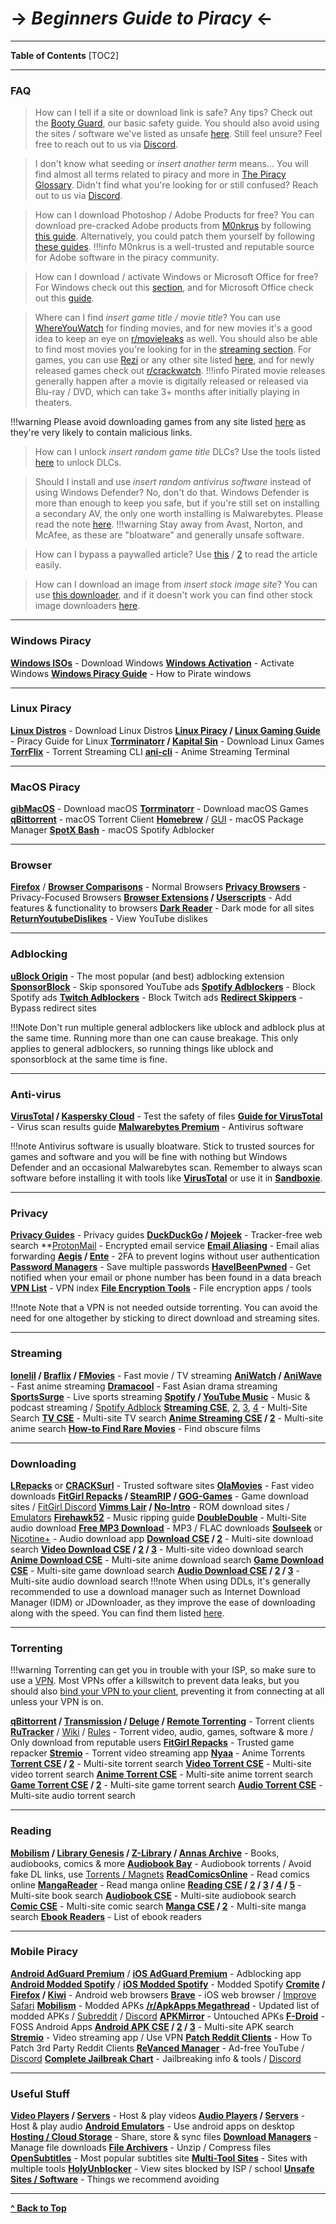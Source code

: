 # -> ***Beginners Guide to Piracy*** <-

***
**Table of Contents**
[TOC2]

***
### FAQ

> How can I tell if a site or download link is safe? Any tips? 
Check out the [Booty Guard](https://rentry.org/bootyguard), our basic safety guide. You should also avoid using the sites / software we've listed as unsafe [here](https://fmhy.net/unsafesites). Still feel unsure? Feel free to reach out to us via [Discord](https://discord.gg/5W9QJKuPkD).

> I don't know what seeding or *insert another term* means...
You will find almost all terms related to piracy and more in [The Piracy Glossary](https://rentry.org/the-piracy-glossary). Didn't find what you're looking for or still confused? Reach out to us via [Discord](https://discord.gg/5W9QJKuPkD).

> How can I download Photoshop / Adobe Products for free?
You can download pre-cracked Adobe products from [M0nkrus](https://w14.monkrus.ws/) by following [this guide](https://rentry.co/adobesoftware). Alternatively, you could patch them yourself by following [these guides](https://www.reddit.com/r/GenP/wiki/index/).
!!!info M0nkrus is a well-trusted and reputable source for Adobe software in the piracy community. 

> How can I download / activate Windows or Microsoft Office for free?
For Windows check out this [section](#windows-piracy), and for Microsoft Office check out this [guide](https://massgrave.dev/office_c2r_links.html).

> Where can I find *insert game title / movie title*?
You can use [WhereYouWatch](https://whereyouwatch.com) for finding movies, and for new movies it's a good idea to keep an eye on [r/movieleaks](https://reddit.com/r/movieleaks) as well. You should also be able to find most movies you're looking for in the [streaming section](#streaming). For games, you can use [Rezi](https://rezi.one) or any other site listed [here](https://fmhy.net/gamingpiracyguide#download-games), and for newly released games check out [r/crackwatch](https://reddit.com/r/crackwatch).
!!!info Pirated movie releases generally happen after a movie is digitally released or released via Blu-ray / DVD, which can take 3+ months after initially playing in theaters.

!!!warning Please avoid downloading games from any site listed [here](https://fmhy.net/unsafesites) as they're very likely to contain malicious links.

> How can I unlock *insert random game title* DLCs?
Use the tools listed [here](https://fmhy.net/gamingpiracyguide#steam-epic) to unlock DLCs.

> Should I install and use *insert random antivirus software* instead of using Windows Defender?
No, don't do that. Windows Defender is more than enough to keep you safe, but if you're still set on installing a secondary AV, the only one worth installing is Malwarebytes. Please read the note [here](#anti-virus). 
!!!warning Stay away from Avast, Norton, and McAfee, as these are "bloatware" and generally unsafe software.

 > How can I bypass a paywalled article?
Use [this](https://bitbucket.org/magnolia1234/bypass-paywalls-firefox-clean/src/master/) / [2](https://gitlab.com/magnolia1234/bypass-paywalls-chrome-clean) to read the article easily. 

> How can I download an image from *insert stock image site*?
 You can use [this downloader](https://downloader.la/), and if it doesn't work you can find other stock image downloaders [here](https://fmhy.net/img-tools#stock-photos).
***

### Windows Piracy 

**[Windows ISOs](https://www.reddit.com/r/FREEMEDIAHECKYEAH/wiki/system-tools#wiki_.25BA_windows_isos)** - Download Windows
**[Windows Activation](https://www.reddit.com/r/FREEMEDIAHECKYEAH/wiki/system-tools#wiki_.25B7_windows_activation)** - Activate Windows 
**[Windows Piracy Guide](https://rentry.org/windows_piracy)** - How to Pirate windows

***

### Linux Piracy

**[Linux Distros](https://www.reddit.com/r/FREEMEDIAHECKYEAH/wiki/storage#wiki_linux_distros)** - Download Linux Distros 
**[Linux Piracy](https://rentry.co/LinuxPiracy) / [Linux Gaming Guide](https://github.com/rimsiw/linux-gaming-omg)** - Piracy Guide for Linux 
**[Torrminatorr](https://forum.torrminatorr.com/) / [Kapital Sin](https://kapitalsin.com/)** - Download Linux Games
**[TorrFlix](https://github.com/infinity-plus/TorrFlix)** - Torrent Streaming CLI
**[ani-cli](https://github.com/pystardust/ani-cli)** - Anime Streaming Terminal

***

### MacOS Piracy

**[gibMacOS](https://github.com/corpnewt/gibMacOS)** - Download macOS
**[Torrminatorr](https://forum.torrminatorr.com/)** - Download macOS Games
**[qBittorrent](https://www.qbittorrent.org/)** - macOS Torrent Client
**[Homebrew](https://brew.sh/)** / [GUI](https://corkmac.app/) - macOS Package Manager
**[SpotX Bash](https://github.com/jetfir3/SpotX-Bash)** - macOS Spotify Adblocker

***

### Browser

**[Firefox](https://www.mozilla.org/en-US/firefox/new/)** / **[Browser Comparisons](https://avoidthehack.com/util/browser-comparison)** - Normal Browsers
**[Privacy Browsers](https://www.reddit.com/r/FREEMEDIAHECKYEAH/wiki/adblock-vpn-privacy#wiki_.25BA_web_privacy)** - Privacy-Focused Browsers
**[Browser Extensions](https://www.reddit.com/r/FREEMEDIAHECKYEAH/wiki/internet-tools#wiki_.25B7_browser_extensions) / [Userscripts](https://www.reddit.com/r/FREEMEDIAHECKYEAH/wiki/internet-tools#wiki_.25B7_userscripts)** - Add features & functionality to browsers
**[Dark Reader](https://darkreader.org/)** - Dark mode for all sites
**[ReturnYoutubeDislikes](https://returnyoutubedislike.com/)** - View YouTube dislikes

***

### Adblocking

**[uBlock Origin](https://github.com/gorhill/uBlock#installation)** - The most popular (and best) adblocking extension
**[SponsorBlock](https://sponsor.ajay.app/)** - Skip sponsored YouTube ads
**[Spotify Adblockers](https://www.reddit.com/r/FREEMEDIAHECKYEAH/wiki/audio#wiki_.25B7_spotify_adblockers)** - Block Spotify ads
**[Twitch Adblockers](https://fmhy.net/social-media-tools#twitch-adblockers)** - Block Twitch ads
**[Redirect Skippers](https://www.reddit.com/r/FREEMEDIAHECKYEAH/wiki/adblock-vpn-privacy#wiki_.25B7_redirect_bypass)** - Bypass redirect sites

!!!Note Don't run multiple general adblockers like ublock and adblock plus at the same time. Running more than one can cause breakage. This only applies to general adblockers, so running things like ublock and sponsorblock at the same time is fine.

***

### Anti-virus

**[VirusTotal](https://www.virustotal.com) / [Kaspersky Cloud](https://opentip.kaspersky.com/)** - Test the safety of files
**[Guide for VirusTotal](https://rentry.org/Guide4VirusTotal)** - Virus scan results guide
**[Malwarebytes Premium](https://rentry.co/FMHYBase64#malwarebytes-prem)** - Antivirus software

!!!note Antivirus software is usually bloatware. Stick to trusted sources for games and software and you will be fine with nothing but Windows Defender and an occasional Malwarebytes scan. Remember to always scan software before installing it with tools like **[VirusTotal](https://www.virustotal.com/)** or use it in **[Sandboxie](https://rentry.co/sandboxie-guide)**.

***

### Privacy

**[Privacy Guides](https://www.privacyguides.org/)** - Privacy guides 
**[DuckDuckGo](https://duckduckgo.com/) / [Mojeek](https://www.mojeek.com/)** - Tracker-free web search
**[ProtonMail](https://protonmail.com/) - Encrypted email service
**[Email Aliasing](https://www.reddit.com/r/FREEMEDIAHECKYEAH/wiki/storage#wiki_email_aliasing)** - Email alias forwarding
**[Aegis](https://getaegis.app/) / [Ente](https://github.com/ente-io/auth/)** - 2FA to prevent logins without user authentication
**[Password Managers](https://www.reddit.com/r/FREEMEDIAHECKYEAH/wiki/internet-tools#wiki_.25B7_password_managers)** - Save multiple passwords
**[HaveIBeenPwned](https://haveibeenpwned.com/)** - Get notified when your email or phone number has been found in a data breach
**[VPN List](https://www.reddit.com/r/FREEMEDIAHECKYEAH/wiki/adblock-vpn-privacy#wiki_.25BA_vpn)** - VPN index
**[File Encryption Tools](https://fmhy.pages.dev/storage/#file-encryption-tools)** - File encryption apps / tools

!!!note Note that a VPN is not needed outside torrenting. You can avoid the need for one altogether by sticking to direct download and streaming sites.

***

### Streaming

**[lonelil](https://watch.lonelil.com/) / [Braflix](https://www.braflix.app/) / [FMovies](https://fmoviesz.to/)** - Fast movie / TV streaming
**[AniWatch](https://aniwatch.to/) / [AniWave](https://aniwave.to/)** - Fast anime streaming
**[Dramacool](https://dramacool.cy/)** - Fast Asian drama streaming
**[SportsSurge](https://sportsurge.net/)** - Live sports streaming
**[Spotify](https://spotify.com/) / [YouTube Music](https://music.youtube.com/)** - Music & podcast streaming / [Spotify Adblock](https://github.com/amd64fox/SpotX)
**[Streaming CSE](https://cse.google.com/cse?cx=006516753008110874046:cfdhwy9o57g##gsc.tab=0)**, [2](https://cse.google.com/cse?cx=006516753008110874046:o0mf6t-ugea##gsc.tab=0), [3](https://cse.google.com/cse?cx=98916addbaef8b4b6), [4](https://cse.google.com/cse?cx=0199ade0b25835f2e) - Multi-Site Search
**[TV CSE](https://cse.google.com/cse?cx=006516753008110874046:hrhinud6efg)** - Multi-site TV search
**[Anime Streaming CSE](https://cse.google.com/cse?cx=006516753008110874046:vzcl7wcfhei) / [2](https://cse.google.com/cse?cx=006516753008110874046:mrfarx7-dxu)** - Multi-site anime search
**[How-to Find Rare Movies](https://www.reddit.com/r/FREEMEDIAHECKYEAH/wiki/find-rare-movies)** - Find obscure films

***

### Downloading

**[LRepacks](https://lrepacks.net/)** or **[CRACKSurl](https://cracksurl.com/)** - Trusted software sites
**[OlaMovies](http://olamovies.yachts/)** - Fast video downloads
**[FitGirl Repacks](https://fitgirl-repacks.site/) / [SteamRIP](https://steamrip.com/) / [GOG-Games](https://gog-games.to/)** - Game download sites / [FitGirl Discord](https://discord.gg/Up3YARe4RW)
**[Vimms Lair](https://vimm.net/) / [No-Intro](https://rentry.co/FMHYBase64#no-intro)** - ROM download sites / [Emulators](https://emulation.gametechwiki.com/)
**[Firehawk52](https://rentry.org/firehawk52)** - Music ripping guide
**[DoubleDouble](https://doubledouble.top/)** - Multi-Site audio download
**[Free MP3 Download](https://free-mp3-download.net/)** - MP3 / FLAC downloads
**[Soulseek](https://slsknet.org/)** or [Nicotine+](https://nicotine-plus.org/) - Audio download app
**[Download CSE](https://cse.google.com/cse?cx=006516753008110874046:1ugcdt3vo7z) / [2](https://cse.google.com/cse?cx=006516753008110874046:reodoskmj7h)** - Multi-site download search
**[Video Download CSE](https://cse.google.com/cse?cx=006516753008110874046:wevn3lkn9rr#gsc.tab=0) / [2](https://cse.google.com/cse?cx=89f2dfcea452fc451) / [3](https://cse.google.com/cse?cx=aab218d0aa53e3578#gsc.tab=0)** - Multi-site video download search
**[Anime Download CSE](https://cse.google.com/cse?cx=006516753008110874046:osnah6w0yw8)** - Multi-site anime download search
**[Game Download CSE](https://www.reddit.com/r/FREEMEDIAHECKYEAH/wiki/storage#wiki_game_download_cse)** - Multi-site game download search
**[Audio Download CSE](https://cse.google.com/cse?cx=006516753008110874046:ibmyuhh72io) / [2](https://cse.google.com/cse?cx=006516753008110874046:ohobg3wvr_w) / [3](https://cse.google.com/cse?cx=aab218d0aa53e3578)** - Multi-site audio download search
!!!note When using DDLs, it's generally recommended to use a download manager such as Internet Download Manager (IDM) or JDownloader, as they improve the ease of downloading along with the speed. You can find them listed [here](https://fmhy.net/file-tools#download-managers).
***

### Torrenting

!!!warning Torrenting can get you in trouble with your ISP, so make sure to use a [VPN](https://www.reddit.com/r/FREEMEDIAHECKYEAH/wiki/adblock-vpn-privacy#wiki_.25BA_vpn). Most VPNs offer a killswitch to prevent data leaks, but you should also [bind your VPN to your client](https://redd.it/ssy8vv), preventing it from connecting at all unless your VPN is on.

**[qBittorrent](https://www.qbittorrent.org/) / [Transmission](https://transmissionbt.com/) / [Deluge](https://www.deluge-torrent.org/) / [Remote Torrenting](https://www.reddit.com/r/FREEMEDIAHECKYEAH/wiki/torrent#wiki_.25B7_remote_torrenting)** - Torrent clients
**[RuTracker](https://rutracker.org/)** / [Wiki](http://rutracker.wiki/) / [Rules](https://rutracker.org/forum/viewtopic.php?t=1045) - Torrent video, audio, games, software & more / Only download from reputable users
**[FitGirl Repacks](https://fitgirl-repacks.site/)** - Trusted game repacker
**[Stremio](https://www.stremio.com/)** - Torrent video streaming app
**[Nyaa](https://nyaa.si/)** - Anime Torrents
**[Torrent CSE](https://cse.google.com/cse?cx=006516753008110874046:0led5tukccj) / [2](https://cse.google.com/cse?cx=006516753008110874046:kh3piqxus6n)** - Multi-site torrent search
**[Video Torrent CSE](https://cse.google.com/cse?cx=006516753008110874046:gaoebxgop7j)** - Multi-site video torrent search
**[Anime Torrent CSE](https://cse.google.com/cse?cx=006516753008110874046:lamzt6ls4iz)** - Multi-site anime torrent search
**[Game Torrent CSE](https://cse.google.com/cse?cx=006516753008110874046:pobnsujblyx) / [2](https://idleendeavor.github.io/gamesearch/)** - Multi-site game torrent search
**[Audio Torrent CSE](https://cse.google.com/cse?cx=006516753008110874046:v75cyb4ci55)** - Multi-site audio torrent search

***

### Reading

**[Mobilism](https://forum.mobilism.org) / [Library Genesis](https://libgen.rs/) / [Z-Library](https://singlelogin.re/) / [Annas Archive](https://annas-archive.org/)** - Books, audiobooks, comics & more
**[Audiobook Bay](https://audiobookbay.is/)** - Audiobook torrents / Avoid fake DL links, use [Torrents / Magnets](https://i.ibb.co/8sV2061/0fa8159b11bb.png)
**[ReadComicsOnline](https://readcomiconline.li/)** - Read comics online
**[MangaReader](https://mangareader.to/)** - Read manga online
**[Reading CSE](https://cse.google.com/cse?cx=006516753008110874046:s9ddesylrm8) / [2](https://cse.google.com/cse?cx=006516753008110874046:rc855wetniu) / [3](https://cse.google.com/cse?cx=e9657e69c76480cb8) / [4](https://cse.google.com/cse?cx=c46414ccb6a943e39) / [5](https://ravebooksearch.com/)** - Multi-site book search
**[Audiobook CSE](https://cse.google.com/cse?cx=006516753008110874046:cwbbza56vhd)** - Multi-site audiobook search
**[Comic CSE](https://cse.google.com/cse?cx=006516753008110874046:p4hgytyrohg)** - Multi-site comic search
**[Manga CSE](https://cse.google.com/cse?cx=006516753008110874046:4im0fkhej3z) / [2](https://cse.google.com/cse?cx=006516753008110874046:a5mavctjnsc#gsc.tab=0)** - Multi-site manga search
**[Ebook Readers](https://www.reddit.com/r/FREEMEDIAHECKYEAH/wiki/reading#wiki_.25BA_ebook_readers)** - List of ebook readers

***

### Mobile Piracy

**[Android AdGuard Premium](https://rentry.co/FMHYBase64#adguard-premium)** / **[iOS AdGuard Premium](https://rentry.co/FMHYBase64#adguard-pro-ios)** - Adblocking app
**[Android Modded Spotify](https://rentry.co/FMHYBase64#modded-spotify-apk)** / **[iOS Modded Spotify](https://rentry.co/FMHYBase64#spotify)** - Modded Spotify
**[Cromite](https://github.com/uazo/cromite) / [Firefox](https://www.mozilla.org/en-US/firefox/browsers/mobile/android/) / [Kiwi](https://play.google.com/store/apps/details?id=com.kiwibrowser.browser&hl=en_US&gl=US)** - Android web browsers
**[Brave](https://apps.apple.com/us/app/brave-private-web-browser-vpn/id1052879175)** - iOS web browser / [Improve Safari](https://apps.apple.com/us/app/hyperweb/id1581824571)
**[Mobilism](https://forum.mobilism.org/viewforum.php?f=398)** - Modded APKs
**[/r/ApkApps Megathread](https://apksapps.notion.site/apksapps/096ef38f452342ba99b4e1509a449729?v=9970360b443643789c333bd2c7180009)** - Updated list of modded APKs / [Subreddit](https://www.reddit.com/r/ApksApps) / [Discord](https://discord.gg/Kr5EWKZU5Y)
**[APKMirror](https://www.apkmirror.com/)** - Untouched APKs
**[F-Droid](https://f-droid.org/)** - FOSS Android Apps
**[Android APK CSE](https://cse.google.com/cse?cx=e0d1769ccf74236e8) / [2](https://cse.google.com/cse?cx=73948689c2c206528) / [3](https://cse.google.com/cse?cx=a805854b6a196d6a6)** - Multi-site APK search
**[Stremio](https://www.stremio.com/)** - Video streaming app / Use VPN
**[Patch Reddit Clients](https://docs.google.com/document/u/0/d/1wHvqQwCYdJrQg4BKlGIVDLksPN0KpOnJWniT6PbZSrI/mobilebasic)** - How To Patch 3rd Party Reddit Clients
**[ReVanced Manager](https://github.com/revanced/revanced-manager)** - Ad-free YouTube / [Discord](https://discord.com/invite/rF2YcEjcrT)
**[Complete Jailbreak Chart](https://appledb.dev/)** - Jailbreaking info & tools / [Discord](https://discord.gg/rtfNDxnJfB)

***

### Useful Stuff

**[Video Players](https://www.reddit.com/r/FREEMEDIAHECKYEAH/wiki/video-tools#wiki_.25BA_video_players) / [Servers](https://www.reddit.com/r/FREEMEDIAHECKYEAH/wiki/video-tools#wiki_.25BA_media_servers)** - Host & play videos
**[Audio Players](https://fmhy.net/audiopiracyguide#audio-players) / [Servers](https://fmhy.net/audiopiracyguide#audio-servers)** - Host & play audio
**[Android Emulators](https://www.reddit.com/r/FREEMEDIAHECKYEAH/wiki/android#wiki_.25BA_android_emulators)** - Use android apps on desktop
**[Hosting / Cloud Storage](https://www.reddit.com/r/FREEMEDIAHECKYEAH/wiki/file-tools#wiki_.25BA_file_hosting)** - Share, store & sync files
**[Download Managers](https://www.reddit.com/r/FREEMEDIAHECKYEAH/wiki/file-tools#wiki_.25B7_download_managers)** - Manage file downloads
**[File Archivers](https://www.reddit.com/r/FREEMEDIAHECKYEAH/wiki/file-tools#wiki_.25B7_file_archivers)** - Unzip / Compress files
**[OpenSubtitles](https://opensubtitles.org/)** - Most popular subtitles site
**[Multi-Tool Sites](https://www.reddit.com/r/FREEMEDIAHECKYEAH/wiki/storage#wiki_multi_tool_sites)** - Sites with multiple tools
**[HolyUnblocker](https://www.holyubofficial.net/)** - View sites blocked by ISP / school
**[Unsafe Sites / Software](https://redd.it/10bh0h9)** - Things we recommend avoiding

***

**[^ Back to Top](#beginners-guide-to-piracy)**
